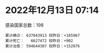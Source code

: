 
# 2022年12月13日 07:14
感染国家总数：198
```
累计确诊： 637043913 较昨日：+165967
累计死亡：   6627472 较昨日：+902
累计治愈： 594644307 较昨日：+152876
```
<div id="main" style="width:100%;height:800px;margin-bottom:10px;"></div>
<div id="second" style="width:100%;height:1000px;margin-bottom:10px;"></div>
<div id="third" style="width:100%;height:1000px;margin-bottom:10px;"></div>
<div id="last" style="width:100%;height:3000px;"></div>

<script>
import * as echarts from "echarts";
export default {
  mounted () {
    this.chart = echarts.init(document.getElementById("main"), "dark")
    this.secondChart = echarts.init(document.getElementById("second"), "dark")
    this.thirdChart = echarts.init(document.getElementById("third"), "dark")
    this.lastChart = echarts.init(document.getElementById("last"), "dark")
    var option = {
      tooltip: { trigger: "axis", axisPointer: { type: "shadow" } },
      legend: {},
      grid: { left: "3%", right: "4%", bottom: "3%", containLabel: true },
      xAxis: { type: "value" },
      yAxis: {
        type: "category", data: ["意大利","日本","韩国","巴西","德国","法国","印度","美国",]
      },
      series: [
        { name: "新增确诊", type: "bar", stack: "total", label: { show: true }, emphasis: { focus: "series" }, data: [0,62336,0,0,0,10878,172,25479,] }, 
        { name: "累计确诊", type: "bar", stack: "total", label: { show: true }, emphasis: { focus: "series" }, data: [24709404,26132159,27754149,35615590,36758926,38515721,44676246,101350367,] }, 
        { name: "新增死亡", type: "bar", stack: "total", label: { show: true }, emphasis: { focus: "series" }, data: [0,127,0,0,0,259,0,70,] }, 
        { name: "累计死亡", type: "bar", stack: "total", label: { show: true }, emphasis: { focus: "series" }, data: [182419,51829,31099,690946,158966,159870,530658,1109921,] }, 
        { name: "累计治愈", type: "bar", stack: "total", label: { show: true }, emphasis: { focus: "series" }, data: [24003910,20848373,26753073,34354889,36097800,37283243,44140417,98582926,] },]
    }
    this.chart.setOption(option);
    var secondOption = {
      tooltip: { trigger: "axis", axisPointer: { type: "shadow" } },
      legend: {},
      grid: { left: "3%", right: "4%", bottom: "3%", containLabel: true },
      xAxis: { type: "value" },
      yAxis: {
        type: "category", data: ["墨西哥","伊朗","荷兰","阿根廷","澳大利亚","越南","西班牙","土耳其","俄罗斯","英国",]
      },
      series: [
        { name: "新增确诊", type: "bar", stack: "total", label: { show: true }, emphasis: { focus: "series" }, data: [0,55,0,0,0,383,0,37185,6376,0,] }, 
        { name: "累计确诊", type: "bar", stack: "total", label: { show: true }, emphasis: { focus: "series" }, data: [7156730,7560217,8550311,9766975,10862500,11521022,13632635,17042722,21671528,24053576,] }, 
        { name: "新增死亡", type: "bar", stack: "total", label: { show: true }, emphasis: { focus: "series" }, data: [0,0,0,0,0,0,0,92,50,0,] }, 
        { name: "累计死亡", type: "bar", stack: "total", label: { show: true }, emphasis: { focus: "series" }, data: [330667,144658,22936,130041,16462,43178,116422,101492,392661,197723,] }, 
        { name: "累计治愈", type: "bar", stack: "total", label: { show: true }, emphasis: { focus: "series" }, data: [6412560,7335537,8505579,9591677,10546102,10609677,13422605,0,21066616,23777405,] },]
    }
    this.secondChart.setOption(secondOption);
    var thirdOption = {
      tooltip: { trigger: "axis", axisPointer: { type: "shadow" } },
      legend: {},
      grid: { left: "3%", right: "4%", bottom: "3%", containLabel: true },
      xAxis: { type: "value" },
      yAxis: {
        type: "category", data: ["以色列","智利","马来西亚","乌克兰","希腊","葡萄牙","奥地利","哥伦比亚","波兰","印度尼西亚",]
      },
      series: [
        { name: "新增确诊", type: "bar", stack: "total", label: { show: true }, emphasis: { focus: "series" }, data: [55,2335,809,0,0,0,0,0,211,1225,] }, 
        { name: "累计确诊", type: "bar", stack: "total", label: { show: true }, emphasis: { focus: "series" }, data: [4738416,4961151,5011443,5346094,5448700,5549479,5613343,6323357,6357700,6700015,] }, 
        { name: "新增死亡", type: "bar", stack: "total", label: { show: true }, emphasis: { focus: "series" }, data: [13,30,6,0,0,0,0,0,0,31,] }, 
        { name: "累计死亡", type: "bar", stack: "total", label: { show: true }, emphasis: { focus: "series" }, data: [11919,62745,36769,110640,34482,25584,21265,141943,118382,160255,] }, 
        { name: "累计治愈", type: "bar", stack: "total", label: { show: true }, emphasis: { focus: "series" }, data: [4714622,4883016,4956702,5223722,5382782,5506853,5542876,6145467,5335940,6502605,] },]
    }
    this.thirdChart.setOption(thirdOption);
    var lastOption = {
      tooltip: { trigger: "axis", axisPointer: { type: "shadow" } },
      legend: {},
      grid: { left: "3%", right: "4%", bottom: "3%", containLabel: true },
      xAxis: { type: "value" },
      yAxis: {
        type: "category", data: ["朝鲜","西撒哈拉","蒙特塞拉特岛","梵蒂冈","红宝石公主号","钻石公主号","圣文森特岛","列支敦士登公国","安圭拉","圣多美和普林西比","特克斯和凯科斯群岛","圣基茨和尼维斯","乍得","塞拉利昂","利比里亚","几内亚比绍","科摩罗","安提瓜和巴布达","尼日尔","厄立特里亚","也门","冈比亚","中非共和国","吉布提","摩纳哥","多米尼克","萨摩亚","赤道几内亚","塔吉克斯坦","南苏丹","尼加拉瓜","格林纳达","直布罗陀","布基纳法索","圣马力诺","东帝汶","刚果（布）","索马里","贝宁","圣卢西亚","马里","海地","莱索托","巴哈马","几内亚","多哥","坦桑尼亚","毛里求斯","阿鲁巴","巴布亚新几内亚","安道尔","加蓬","塞舌尔","布隆迪","叙利亚","不丹","佛得角","毛里塔尼亚","苏丹","马达加斯加","斐济","伯利兹","圭亚那","斯威士兰","新喀里多尼亚","法属波利尼西亚","苏里南","科特迪瓦","马拉维","塞内加尔","刚果（金）","法属圭亚那","巴巴多斯","安哥拉","马耳他","喀麦隆","卢旺达","柬埔寨","波多黎各","牙买加","乌干达","纳米比亚","加纳","特立尼达和多巴哥","马尔代夫","萨尔瓦多","吉尔吉斯斯坦","阿富汗","冰岛","老挝","马提尼克岛","莫桑比克","乌兹别克斯坦","津巴布韦","文莱","尼日利亚","阿尔及利亚","黑山","卢森堡","博茨瓦纳","阿尔巴尼亚","赞比亚","肯尼亚","北马其顿","阿曼","波黑","亚美尼亚","洪都拉斯","卡塔尔","埃塞俄比亚","利比亚","埃及","委内瑞拉","摩尔多瓦","爱沙尼亚","巴勒斯坦","塞浦路斯","缅甸","多米尼加","科威特","斯里兰卡","巴林","巴拉圭","阿塞拜疆","沙特阿拉伯","拉脱维亚","蒙古国","白俄罗斯","乌拉圭","尼泊尔","巴拿马","厄瓜多尔","阿联酋","古巴","玻利维亚","突尼斯","哥斯达黎加","危地马拉","黎巴嫩","克罗地亚","摩洛哥","斯洛文尼亚","立陶宛","保加利亚","哈萨克斯坦","芬兰","挪威","巴基斯坦","爱尔兰","约旦","格鲁吉亚","斯洛伐克","新西兰","孟加拉国","匈牙利","新加坡","塞尔维亚","伊拉克","瑞典","丹麦","罗马尼亚","南非","菲律宾","瑞士","秘鲁","加拿大","捷克","比利时","泰国",]
      },
      series: [
        { name: "新增确诊", type: "bar", stack: "total", label: { show: true }, emphasis: { focus: "series" }, data: [0,0,0,0,0,0,0,0,0,0,0,0,0,0,0,0,0,0,0,0,0,0,0,0,0,0,0,0,0,0,0,0,0,0,0,0,0,0,0,0,0,0,0,0,0,0,0,0,0,0,0,0,0,0,0,0,11,0,0,0,0,0,0,0,0,0,0,0,0,0,0,0,0,0,8,0,0,25,0,0,0,0,0,0,0,0,0,99,0,0,0,0,0,0,0,0,1,26,0,0,2,0,13,0,0,37,0,0,0,43,0,0,59,0,0,0,0,5,0,0,5,74,0,9,68,798,0,0,0,7,0,0,101,15,531,0,0,0,0,38,18,637,51,0,148,0,0,0,0,0,0,22,0,19,0,740,746,0,0,1156,2924,0,1003,0,4958,0,110,0,3961,] }, 
        { name: "累计确诊", type: "bar", stack: "total", label: { show: true }, emphasis: { focus: "series" }, data: [1,10,11,29,620,712,2298,3026,3904,6279,6446,6552,7647,7760,8035,8848,8977,9106,9931,10189,11945,12586,15311,15690,15713,15760,15967,17184,17786,18352,18491,19613,20207,21631,22406,23364,25375,27300,27980,29550,32763,33874,34490,37491,38153,39337,40806,41272,43693,46427,47446,48973,50068,51018,57414,62512,63130,63422,63660,67621,68451,69117,71752,73908,77127,77557,81581,87894,88220,88887,94452,96389,104416,104808,115981,123993,132811,138276,151732,152517,169810,169946,171023,185528,185632,201785,206543,206702,207504,217161,224468,230624,247838,259356,261440,266283,271147,284137,297757,326800,333535,333746,342120,345067,399119,400698,445828,458921,484180,495284,507100,515645,548407,595402,609769,620816,622101,633462,650990,662747,671761,697461,778895,824879,826259,968527,993997,994037,995402,1000939,1009252,1011132,1045616,1111564,1118919,1147145,1148914,1171512,1221144,1257099,1270179,1276150,1280625,1288912,1398810,1417909,1470838,1575480,1680548,1746997,1807654,1857211,2019685,2036825,2171056,2181788,2430656,2464375,2640369,3154696,3301662,4045262,4050045,4335513,4359209,4423053,4567493,4648042,4715489,] }, 
        { name: "新增死亡", type: "bar", stack: "total", label: { show: true }, emphasis: { focus: "series" }, data: [0,0,0,0,0,0,0,0,0,0,0,0,0,0,0,0,0,0,0,0,0,0,0,0,0,0,0,0,0,0,0,0,0,0,0,0,0,0,0,0,0,0,0,0,0,0,0,0,0,0,0,0,0,0,0,0,0,0,0,0,0,0,0,0,0,0,0,0,0,0,0,0,0,0,0,0,0,0,0,0,0,0,0,0,0,0,0,1,0,0,0,0,0,0,0,0,0,0,0,0,0,0,0,0,0,3,0,0,0,0,0,0,0,0,0,0,0,0,0,0,0,0,0,1,2,0,0,0,0,0,0,0,0,0,0,0,0,0,0,15,0,3,0,0,0,0,0,0,0,0,0,3,0,1,0,0,3,0,0,17,21,0,22,0,21,0,4,0,107,] }, 
        { name: "累计死亡", type: "bar", stack: "total", label: { show: true }, emphasis: { focus: "series" }, data: [1,1,1,0,10,13,12,59,12,77,36,46,194,126,294,176,161,146,312,103,2159,372,113,189,63,74,29,183,125,138,225,237,110,387,119,138,386,1361,163,404,742,860,706,833,464,290,845,1036,236,668,158,306,171,38,3163,21,412,997,4992,1414,878,688,1285,1422,314,649,1393,830,2685,1968,1456,411,567,1925,809,1965,1467,3056,2609,3399,3630,4080,1461,4268,311,4230,2991,7840,229,758,1071,2226,1637,5622,225,3155,6881,2790,1133,2793,3593,4019,5684,9591,4260,16215,8712,11051,685,7572,6437,24613,5830,11920,2799,5404,1242,19488,4384,2570,16808,1536,19646,9987,9486,6108,2179,7118,7541,12019,8533,35940,2348,8530,22253,29269,9046,19963,10741,17415,16288,6955,9442,38062,13694,7572,4498,30635,8159,14122,16888,20764,3371,29437,48337,1707,17441,25366,21202,7596,67310,102550,64902,14343,217657,48044,41957,33100,33392,] }, 
        { name: "累计治愈", type: "bar", stack: "total", label: { show: true }, emphasis: { focus: "series" }, data: [0,9,2,29,0,699,2233,2948,3879,6201,6392,6482,4874,0,7720,8642,8799,8954,8890,10086,9124,12189,14615,15427,15503,15673,1605,16880,17264,18115,4225,19358,16579,21143,22031,23102,24006,13182,27746,29095,31943,32915,25980,36366,37218,39041,0,39522,42438,43982,46952,48617,49606,50638,54246,61564,62629,62422,58136,65840,66524,68379,70241,72392,75257,0,0,87056,85065,86887,83728,11254,102435,102538,114581,118616,131112,135107,129614,99392,100431,165826,169553,181075,163687,179410,196406,184287,0,0,0,228310,241486,253061,243601,259640,182596,280993,288991,323747,328357,329690,336032,335261,384669,378523,434979,0,481698,473784,500610,442182,541407,504142,524990,614962,608781,607983,644785,660095,654910,695233,0,814524,813699,950319,989645,985592,986371,988895,991093,974018,1026459,1102891,1079680,0,860711,1136969,1087587,1236583,1253065,1247923,1264162,1246340,1383020,1380605,1463843,1538689,1668695,1731007,1776548,1834943,1977388,1986486,2109635,2107392,2402751,2437963,2599230,3138873,3227158,3912506,3966788,4253501,4020406,4326577,4517188,4589999,4649509,] },]
    }
    this.lastChart.setOption(lastOption);

    window.onresize = () => {
      this.chart.resize()
      this.secondChart.resize()
      this.thirdChart.resize()
      this.lastChart.resize()
    }
  }
};
</script>

|国家|新增确诊|累计确诊|新增死亡|累计死亡|累计治愈|
|:--:|---:|---:|---:|---:|---:|
|美国|25479|101350367|70|1109921|98582926|
|印度|172|44676246|0|530658|44140417|
|法国|10878|38515721|259|159870|37283243|
|德国|0|36758926|0|158966|36097800|
|巴西|0|35615590|0|690946|34354889|
|韩国|0|27754149|0|31099|26753073|
|日本|62336|26132159|127|51829|20848373|
|意大利|0|24709404|0|182419|24003910|
|英国|0|24053576|0|197723|23777405|
|俄罗斯|6376|21671528|50|392661|21066616|
|土耳其|37185|17042722|92|101492|0|
|西班牙|0|13632635|0|116422|13422605|
|越南|383|11521022|0|43178|10609677|
|澳大利亚|0|10862500|0|16462|10546102|
|阿根廷|0|9766975|0|130041|9591677|
|荷兰|0|8550311|0|22936|8505579|
|伊朗|55|7560217|0|144658|7335537|
|墨西哥|0|7156730|0|330667|6412560|
|印度尼西亚|1225|6700015|31|160255|6502605|
|波兰|211|6357700|0|118382|5335940|
|哥伦比亚|0|6323357|0|141943|6145467|
|奥地利|0|5613343|0|21265|5542876|
|葡萄牙|0|5549479|0|25584|5506853|
|希腊|0|5448700|0|34482|5382782|
|乌克兰|0|5346094|0|110640|5223722|
|马来西亚|809|5011443|6|36769|4956702|
|智利|2335|4961151|30|62745|4883016|
|以色列|55|4738416|13|11919|4714622|
|泰国|3961|4715489|107|33392|4649509|
|比利时|0|4648042|0|33100|4589999|
|捷克|110|4567493|4|41957|4517188|
|加拿大|0|4423053|0|48044|4326577|
|秘鲁|4958|4359209|21|217657|4020406|
|瑞士|0|4335513|0|14343|4253501|
|菲律宾|1003|4050045|22|64902|3966788|
|南非|0|4045262|0|102550|3912506|
|罗马尼亚|2924|3301662|21|67310|3227158|
|丹麦|1156|3154696|17|7596|3138873|
|瑞典|0|2640369|0|21202|2599230|
|伊拉克|0|2464375|0|25366|2437963|
|塞尔维亚|746|2430656|3|17441|2402751|
|新加坡|740|2181788|0|1707|2107392|
|匈牙利|0|2171056|0|48337|2109635|
|孟加拉国|19|2036825|1|29437|1986486|
|新西兰|0|2019685|0|3371|1977388|
|斯洛伐克|22|1857211|3|20764|1834943|
|格鲁吉亚|0|1807654|0|16888|1776548|
|约旦|0|1746997|0|14122|1731007|
|爱尔兰|0|1680548|0|8159|1668695|
|巴基斯坦|0|1575480|0|30635|1538689|
|挪威|0|1470838|0|4498|1463843|
|芬兰|0|1417909|0|7572|1380605|
|哈萨克斯坦|148|1398810|0|13694|1383020|
|保加利亚|0|1288912|0|38062|1246340|
|立陶宛|51|1280625|0|9442|1264162|
|斯洛文尼亚|637|1276150|3|6955|1247923|
|摩洛哥|18|1270179|0|16288|1253065|
|克罗地亚|38|1257099|15|17415|1236583|
|黎巴嫩|0|1221144|0|10741|1087587|
|危地马拉|0|1171512|0|19963|1136969|
|哥斯达黎加|0|1148914|0|9046|860711|
|突尼斯|0|1147145|0|29269|0|
|玻利维亚|531|1118919|0|22253|1079680|
|古巴|15|1111564|0|8530|1102891|
|阿联酋|101|1045616|0|2348|1026459|
|厄瓜多尔|0|1011132|0|35940|974018|
|巴拿马|0|1009252|0|8533|991093|
|尼泊尔|7|1000939|0|12019|988895|
|乌拉圭|0|995402|0|7541|986371|
|白俄罗斯|0|994037|0|7118|985592|
|蒙古国|0|993997|0|2179|989645|
|拉脱维亚|798|968527|0|6108|950319|
|沙特阿拉伯|68|826259|2|9486|813699|
|阿塞拜疆|9|824879|1|9987|814524|
|巴拉圭|0|778895|0|19646|0|
|巴林|74|697461|0|1536|695233|
|斯里兰卡|5|671761|0|16808|654910|
|科威特|0|662747|0|2570|660095|
|多米尼加|0|650990|0|4384|644785|
|缅甸|5|633462|0|19488|607983|
|塞浦路斯|0|622101|0|1242|608781|
|巴勒斯坦|0|620816|0|5404|614962|
|爱沙尼亚|0|609769|0|2799|524990|
|摩尔多瓦|0|595402|0|11920|504142|
|委内瑞拉|59|548407|0|5830|541407|
|埃及|0|515645|0|24613|442182|
|利比亚|0|507100|0|6437|500610|
|埃塞俄比亚|43|495284|0|7572|473784|
|卡塔尔|0|484180|0|685|481698|
|洪都拉斯|0|458921|0|11051|0|
|亚美尼亚|0|445828|0|8712|434979|
|波黑|37|400698|3|16215|378523|
|阿曼|0|399119|0|4260|384669|
|北马其顿|0|345067|0|9591|335261|
|肯尼亚|13|342120|0|5684|336032|
|赞比亚|0|333746|0|4019|329690|
|阿尔巴尼亚|2|333535|0|3593|328357|
|博茨瓦纳|0|326800|0|2793|323747|
|卢森堡|0|297757|0|1133|288991|
|黑山|26|284137|0|2790|280993|
|阿尔及利亚|1|271147|0|6881|182596|
|尼日利亚|0|266283|0|3155|259640|
|文莱|0|261440|0|225|243601|
|津巴布韦|0|259356|0|5622|253061|
|乌兹别克斯坦|0|247838|0|1637|241486|
|莫桑比克|0|230624|0|2226|228310|
|马提尼克岛|0|224468|0|1071|0|
|老挝|0|217161|0|758|0|
|冰岛|0|207504|0|229|0|
|阿富汗|99|206702|1|7840|184287|
|吉尔吉斯斯坦|0|206543|0|2991|196406|
|萨尔瓦多|0|201785|0|4230|179410|
|马尔代夫|0|185632|0|311|163687|
|特立尼达和多巴哥|0|185528|0|4268|181075|
|加纳|0|171023|0|1461|169553|
|纳米比亚|0|169946|0|4080|165826|
|乌干达|0|169810|0|3630|100431|
|牙买加|0|152517|0|3399|99392|
|波多黎各|0|151732|0|2609|129614|
|柬埔寨|25|138276|0|3056|135107|
|卢旺达|0|132811|0|1467|131112|
|喀麦隆|0|123993|0|1965|118616|
|马耳他|8|115981|0|809|114581|
|安哥拉|0|104808|0|1925|102538|
|巴巴多斯|0|104416|0|567|102435|
|法属圭亚那|0|96389|0|411|11254|
|刚果（金）|0|94452|0|1456|83728|
|塞内加尔|0|88887|0|1968|86887|
|马拉维|0|88220|0|2685|85065|
|科特迪瓦|0|87894|0|830|87056|
|苏里南|0|81581|0|1393|0|
|法属波利尼西亚|0|77557|0|649|0|
|新喀里多尼亚|0|77127|0|314|75257|
|斯威士兰|0|73908|0|1422|72392|
|圭亚那|0|71752|0|1285|70241|
|伯利兹|0|69117|0|688|68379|
|斐济|0|68451|0|878|66524|
|马达加斯加|0|67621|0|1414|65840|
|苏丹|0|63660|0|4992|58136|
|毛里塔尼亚|0|63422|0|997|62422|
|佛得角|11|63130|0|412|62629|
|不丹|0|62512|0|21|61564|
|叙利亚|0|57414|0|3163|54246|
|布隆迪|0|51018|0|38|50638|
|塞舌尔|0|50068|0|171|49606|
|加蓬|0|48973|0|306|48617|
|安道尔|0|47446|0|158|46952|
|巴布亚新几内亚|0|46427|0|668|43982|
|阿鲁巴|0|43693|0|236|42438|
|毛里求斯|0|41272|0|1036|39522|
|坦桑尼亚|0|40806|0|845|0|
|多哥|0|39337|0|290|39041|
|几内亚|0|38153|0|464|37218|
|巴哈马|0|37491|0|833|36366|
|莱索托|0|34490|0|706|25980|
|海地|0|33874|0|860|32915|
|马里|0|32763|0|742|31943|
|圣卢西亚|0|29550|0|404|29095|
|贝宁|0|27980|0|163|27746|
|索马里|0|27300|0|1361|13182|
|刚果（布）|0|25375|0|386|24006|
|东帝汶|0|23364|0|138|23102|
|圣马力诺|0|22406|0|119|22031|
|布基纳法索|0|21631|0|387|21143|
|直布罗陀|0|20207|0|110|16579|
|格林纳达|0|19613|0|237|19358|
|尼加拉瓜|0|18491|0|225|4225|
|南苏丹|0|18352|0|138|18115|
|塔吉克斯坦|0|17786|0|125|17264|
|赤道几内亚|0|17184|0|183|16880|
|萨摩亚|0|15967|0|29|1605|
|多米尼克|0|15760|0|74|15673|
|摩纳哥|0|15713|0|63|15503|
|吉布提|0|15690|0|189|15427|
|中非共和国|0|15311|0|113|14615|
|冈比亚|0|12586|0|372|12189|
|也门|0|11945|0|2159|9124|
|厄立特里亚|0|10189|0|103|10086|
|尼日尔|0|9931|0|312|8890|
|安提瓜和巴布达|0|9106|0|146|8954|
|科摩罗|0|8977|0|161|8799|
|几内亚比绍|0|8848|0|176|8642|
|利比里亚|0|8035|0|294|7720|
|塞拉利昂|0|7760|0|126|0|
|乍得|0|7647|0|194|4874|
|圣基茨和尼维斯|0|6552|0|46|6482|
|特克斯和凯科斯群岛|0|6446|0|36|6392|
|圣多美和普林西比|0|6279|0|77|6201|
|安圭拉|0|3904|0|12|3879|
|列支敦士登公国|0|3026|0|59|2948|
|圣文森特岛|0|2298|0|12|2233|
|钻石公主号|0|712|0|13|699|
|红宝石公主号|0|620|0|10|0|
|梵蒂冈|0|29|0|0|29|
|蒙特塞拉特岛|0|11|0|1|2|
|西撒哈拉|0|10|0|1|9|
|朝鲜|0|1|0|1|0|

